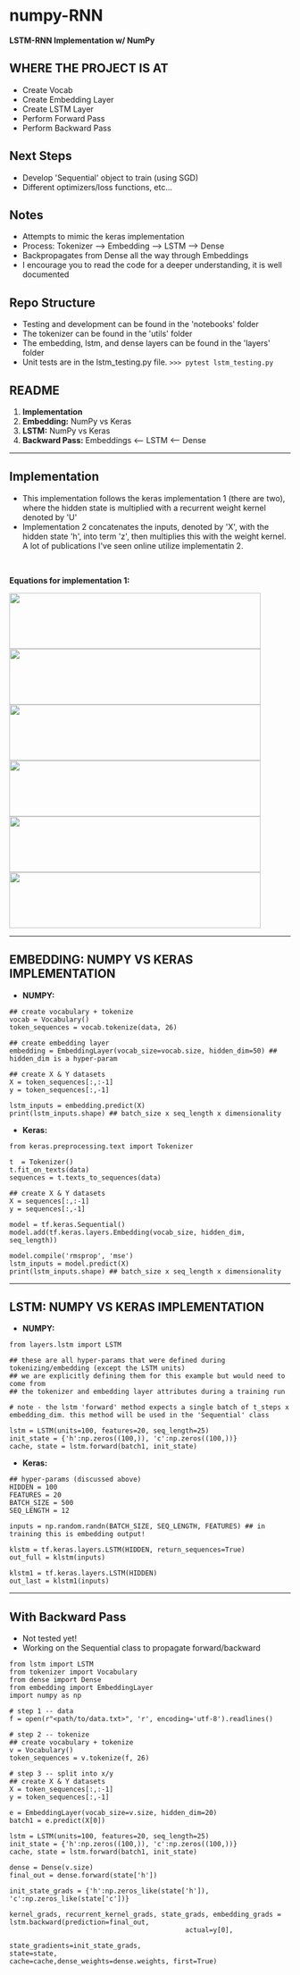 # numpy-RNN
**LSTM-RNN Implementation w/ NumPy**


## WHERE THE PROJECT IS AT
* Create Vocab
* Create Embedding Layer
* Create LSTM Layer
* Perform Forward Pass
* Perform Backward Pass

## Next Steps
* Develop 'Sequential' object to train (using SGD)
* Different optimizers/loss functions, etc...

## Notes
* Attempts to mimic the keras implementation
* Process: Tokenizer --> Embedding --> LSTM --> Dense
* Backpropagates from Dense all the way through Embeddings
* I encourage you to read the code for a deeper understanding, it is well documented

## Repo Structure
* Testing and development can be found in the 'notebooks' folder
* The tokenizer can be found in the 'utils' folder
* The embedding, lstm, and dense layers can be found in the 'layers' folder
* Unit tests are in the lstm_testing.py file. ```>>> pytest lstm_testing.py```

## README
1. **Implementation**
2. **Embedding:** NumPy vs Keras
3. **LSTM:** NumPy vs Keras
4. **Backward Pass:** Embeddings <-- LSTM <-- Dense
-----

## Implementation

* This implementation follows the keras implementation 1 (there are two), where the hidden state is multiplied with a recurrent weight kernel denoted by 'U'
* Implementation 2 concatenates the inputs, denoted by 'X', with the hidden state 'h', into term 'z', then multiplies this with the weight kernel. A lot of publications I've seen online utilize implementatin 2.

<br>

**Equations for implementation 1:**

<img src="https://latex.codecogs.com/svg.latex?f_%7Bt%7D%3D%5Csigma%28W_%7Bf%7DX_%7Bt%7D%2BU_%7Bf%7Dh_%7Bt-1%7D%2Bb_%7Bf%7D%29" height="100" width="450">

<img src="https://latex.codecogs.com/svg.latex?i_%7Bt%7D%3D%5Csigma%28W_%7Bi%7DX_%7Bt%7D%2BU_%7Bi%7Dh_%7Bt-1%7D%2Bb_%7Bi%7D%29" height="100" width="450">

<img src="https://latex.codecogs.com/svg.latex?o_%7Bt%7D%3D%5Csigma%28W_%7Bo%7DX_%7Bt%7D%2BU_%7Bo%7Dh_%7Bt-1%7D%2Bb_%7Bo%7D%29" height="100" width="450">

<img src="https://latex.codecogs.com/svg.latex?%5Cbar%7Bc%7D%3D%5Csigma%28W_%7Bc%7DX_%7Bt%7D%2BU_%7Bc%7Dh_%7Bt-1%7D%2Bb_%7Bc%7D%29" height="100" width="450">

<img src="https://latex.codecogs.com/svg.latex?c_%7Bt%7D%3Df_%7Bt%7D%2Ac_%7Bt-1%7D%2Bi_%7Bt%7D%2A%5Cbar%7Bc_%7Bt%7D%7D" height="100" width="450">

<img src="https://latex.codecogs.com/svg.latex?h_%7Bt%7D%3Do_%7Bt%7D%2Atanh%28c_%7Bt%7D%29" height="100" width="450">


-----
## **EMBEDDING:** NUMPY VS KERAS IMPLEMENTATION
* **NUMPY:**
```
## create vocabulary + tokenize
vocab = Vocabulary()
token_sequences = vocab.tokenize(data, 26)

## create embedding layer
embedding = EmbeddingLayer(vocab_size=vocab.size, hidden_dim=50) ## hidden_dim is a hyper-param

## create X & Y datasets
X = token_sequences[:,:-1]
y = token_sequences[:,-1]

lstm_inputs = embedding.predict(X)
print(lstm_inputs.shape) ## batch_size x seq_length x dimensionality
```

* **Keras:**
```
from keras.preprocessing.text import Tokenizer

t  = Tokenizer()
t.fit_on_texts(data)
sequences = t.texts_to_sequences(data)

## create X & Y datasets
X = sequences[:,:-1]
y = sequences[:,-1]

model = tf.keras.Sequential()
model.add(tf.keras.layers.Embedding(vocab_size, hidden_dim, seq_length))

model.compile('rmsprop', 'mse')
lstm_inputs = model.predict(X)
print(lstm_inputs.shape) ## batch_size x seq_length x dimensionality
```

-----

## **LSTM:** NUMPY VS KERAS IMPLEMENTATION
* **NUMPY:**
```
from layers.lstm import LSTM

## these are all hyper-params that were defined during tokenizing/embedding (except the LSTM units)
## we are explicitly defining them for this example but would need to come from
## the tokenizer and embedding layer attributes during a training run

# note - the lstm 'forward' method expects a single batch of t_steps x embedding_dim. this method will be used in the 'Sequential' class

lstm = LSTM(units=100, features=20, seq_length=25)
init_state = {'h':np.zeros((100,)), 'c':np.zeros((100,))}
cache, state = lstm.forward(batch1, init_state)
```

* **Keras:**
```
## hyper-params (discussed above)
HIDDEN = 100
FEATURES = 20
BATCH_SIZE = 500
SEQ_LENGTH = 12

inputs = np.random.randn(BATCH_SIZE, SEQ_LENGTH, FEATURES) ## in training this is embedding output!

klstm = tf.keras.layers.LSTM(HIDDEN, return_sequences=True)
out_full = klstm(inputs)

klstm1 = tf.keras.layers.LSTM(HIDDEN)
out_last = klstm1(inputs)
```
-----

## **With Backward Pass**

* Not tested yet!
* Working on the Sequential class to propagate forward/backward 

```
from lstm import LSTM
from tokenizer import Vocabulary
from dense import Dense
from embedding import EmbeddingLayer
import numpy as np

# step 1 -- data
f = open(r"<path/to/data.txt>", 'r', encoding='utf-8').readlines()

# step 2 -- tokenize
## create vocabulary + tokenize
v = Vocabulary()
token_sequences = v.tokenize(f, 26)

# step 3 -- split into x/y
## create X & Y datasets
X = token_sequences[:,:-1]
y = token_sequences[:,-1]

e = EmbeddingLayer(vocab_size=v.size, hidden_dim=20)
batch1 = e.predict(X[0])

lstm = LSTM(units=100, features=20, seq_length=25)
init_state = {'h':np.zeros((100,)), 'c':np.zeros((100,))}
cache, state = lstm.forward(batch1, init_state)

dense = Dense(v.size)
final_out = dense.forward(state['h'])

init_state_grads = {'h':np.zeros_like(state['h']), 'c':np.zeros_like(state['c'])}

kernel_grads, recurrent_kernel_grads, state_grads, embedding_grads = lstm.backward(prediction=final_out,
                                            actual=y[0],
                                            state_gradients=init_state_grads,
state=state,
cache=cache,dense_weights=dense.weights, first=True)
```